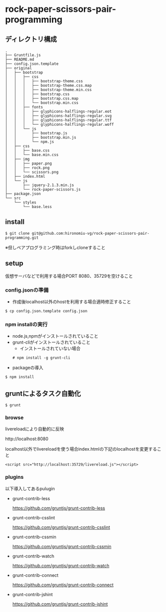 # rock-paper-scissors-pair-programming

## ディレクトリ構成
```
.
├── Gruntfile.js
├── README.md
├── config.json.template
├── original
│   ├── bootstrap
│   │   ├── css
│   │   │   ├── bootstrap-theme.css
│   │   │   ├── bootstrap-theme.css.map
│   │   │   ├── bootstrap-theme.min.css
│   │   │   ├── bootstrap.css
│   │   │   ├── bootstrap.css.map
│   │   │   └── bootstrap.min.css
│   │   ├── fonts
│   │   │   ├── glyphicons-halflings-regular.eot
│   │   │   ├── glyphicons-halflings-regular.svg
│   │   │   ├── glyphicons-halflings-regular.ttf
│   │   │   └── glyphicons-halflings-regular.woff
│   │   └── js
│   │       ├── bootstrap.js
│   │       ├── bootstrap.min.js
│   │       └── npm.js
│   ├── css
│   │   ├── base.css
│   │   └── base.min.css
│   ├── img
│   │   ├── paper.png
│   │   ├── rock.png
│   │   └── scissors.png
│   ├── index.html
│   └── js
│       ├── jquery-2.1.3.min.js
│       └── rock-paper-scissors.js
├── package.json
└── src
    └── styles
        └── base.less
```

## install
```
$ git clone git@github.com:hironomiu-vg/rock-paper-scissors-pair-programming.git
```
※但しペアプログラミング時はforkしcloneすること

## setup
仮想サーバなどで利用する場合PORT 8080、35729を空けること

### config.jsonの準備
- 作成後localhost以外のhostを利用する場合適時修正すること
```
$ cp config.json.template config.json
```

###  npm installの実行
- node.js,npmがインストールされていること
- grunt-cliがインストールされていること
  - インストールされていない場合
  ```
  # npm install -g grunt-cli
  ```
- packageの導入
```
$ npm install
```

## gruntによるタスク自動化
```
$ grunt
```

### browse
livereloadにより自動的に反映

http://localhost:8080

localhost以外でlivereloadを使う場合index.htmlの下記のlocalhostを変更すること
```
<script src="http://localhost:35729/livereload.js"></script>
```

### plugins
以下導入してあるpulugin

- grunt-contrib-less

  https://github.com/gruntjs/grunt-contrib-less
  
- grunt-contrib-csslint

  https://github.com/gruntjs/grunt-contrib-csslint

- grunt-contrib-cssmin

  https://github.com/gruntjs/grunt-contrib-cssmin
  
- grunt-contrib-watch

  https://github.com/gruntjs/grunt-contrib-watch
  
- grunt-contrib-connect

  https://github.com/gruntjs/grunt-contrib-connect
  
- grunt-contrib-jshint

  https://github.com/gruntjs/grunt-contrib-jshint
